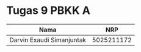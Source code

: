 # Tugas 9 PBKK A

|Nama | NRP| 
|------------- | ------------- | 
|Darvin Exaudi Simanjuntak | 5025211172 |
